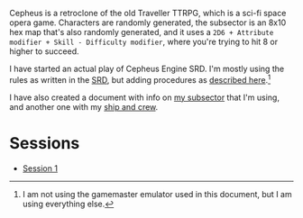 Cepheus is a retroclone of the old Traveller TTRPG, which is a sci-fi space opera game. Characters are randomly generated, the subsector is an 8x10 hex map that's also randomly generated, and it uses a `2D6 + Attribute modifier + Skill - Difficulty modifier`, where you're trying to hit 8 or higher to succeed.

I have started an actual play of Cepheus Engine SRD. I'm mostly using the rules as written in the [SRD](https://www.orffenspace.com/cepheus-srd/), but adding procedures as [described here](/info/Cepheus-Protocols-for-Playing-Solo.md).[^1]

[^1]: I am not using the gamemaster emulator used in this document, but I am using everything else.

I have also created a document with info on [my subsector](/info/Subsector.md) that I'm using, and another one with my [ship and crew](/info/Ship%20and%20Crew.md).

# Sessions
- [Session 1](/sessions/Session_01.md)
